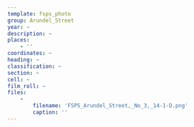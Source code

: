 ```yaml
---
template: fsps_photo
group: Arundel_Street
year: ~
description: ~
places:
    - ''
coordinates: ~
heading: ~
classification: ~
section: ~
cell: ~
film_roll: ~
files:
    -
        filename: 'FSPS_Arundel_Street,_No_3,_14-1-D.png'
        caption: ''
---
```

